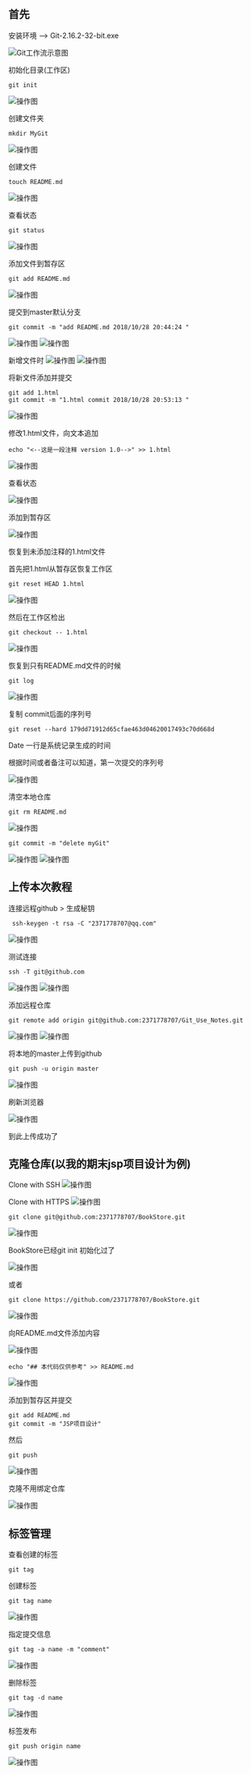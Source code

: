 ## 首先

安装环境 —>  Git-2.16.2-32-bit.exe

<img src="images/1.png" alt="Git工作流示意图">

初始化目录(工作区)
	
	git init

<img src="images/2.png" alt="操作图">

创建文件夹

	mkdir MyGit
<img src="images/3.png" alt="操作图">

创建文件
		
	touch README.md
<img src="images/4.png" alt="操作图">


查看状态

	git status

<img src="images/5.png" alt="操作图">

添加文件到暂存区

	git add README.md

<img src="images/6.png" alt="操作图">

提交到master默认分支

	git commit -m "add README.md 2018/10/28 20:44:24 "

<img src="images/7.png" alt="操作图">
<img src="images/8.png" alt="操作图">

新增文件时
<img src="images/9.png" alt="操作图">
<img src="images/10.png" alt="操作图">

将新文件添加并提交

	git add 1.html
	git commit -m "1.html commit 2018/10/28 20:53:13 "
<img src="images/11.png" alt="操作图">


修改1.html文件，向文本追加

	echo "<--这是一段注释 version 1.0-->" >> 1.html

<img src="images/12.png" alt="操作图">


查看状态

<img src="images/13.png" alt="操作图">

添加到暂存区

<img src="images/14.png" alt="操作图">


恢复到未添加注释的1.html文件

首先把1.html从暂存区恢复工作区

	git reset HEAD 1.html
<img src="images/15.png" alt="操作图">

然后在工作区检出

	git checkout -- 1.html

<img src="images/16.png" alt="操作图">



恢复到只有README.md文件的时候

	git log

<img src="images/17.png" alt="操作图">

复制 commit后面的序列号

	git reset --hard 179dd71912d65cfae463d04620017493c70d668d

Date 一行是系统记录生成的时间

根据时间或者备注可以知道，第一次提交的序列号

<img src="images/18.png" alt="操作图">


清空本地仓库

	git rm README.md

<img src="images/19.png" alt="操作图">

	git commit -m "delete myGit"

<img src="images/20.png" alt="操作图">
<img src="images/21.png" alt="操作图">




## 上传本次教程


连接远程github > 生成秘钥

	 ssh-keygen -t rsa -C "2371778707@qq.com"

<img src="images/22.png" alt="操作图">

测试连接

	ssh -T git@github.com

<img src="images/23.png" alt="操作图">
<img src="images/24.png" alt="操作图">

添加远程仓库

	git remote add origin git@github.com:2371778707/Git_Use_Notes.git
<img src="images/25.png" alt="操作图">
<img src="images/26.png" alt="操作图">


将本地的master上传到github

	git push -u origin master

<img src="images/27.png" alt="操作图">


刷新浏览器

<img src="images/28.png" alt="操作图">

到此上传成功了


## 克隆仓库(以我的期末jsp项目设计为例)
Clone with SSH
<img src="images/29.png" alt="操作图">

Clone with HTTPS
<img src="images/30.png" alt="操作图">


	git clone git@github.com:2371778707/BookStore.git
<img src="images/31.png" alt="操作图">

BookStore已经git init 初始化过了

<img src="images/32.png" alt="操作图">


或者
	
	git clone https://github.com/2371778707/BookStore.git

<img src="images/33.png" alt="操作图">

向README.md文件添加内容

<img src="images/34.png" alt="操作图">
	
	echo "## 本代码仅供参考" >> README.md

<img src="images/35.png" alt="操作图">

添加到暂存区并提交
	
	git add README.md
	git commit -m "JSP项目设计"	

然后

	git push

<img src="images/36.png" alt="操作图">

克隆不用绑定仓库

<img src="images/37.png" alt="操作图">


## 标签管理
查看创建的标签

	git tag

创建标签

	git tag name

<img src="images/38.png" alt="操作图">

指定提交信息

	git tag -a name -m "comment"

<img src="images/39.png" alt="操作图">


删除标签

	git tag -d name

<img src="images/40.png" alt="操作图">

标签发布

	git push origin name

<img src="images/41.png" alt="操作图">